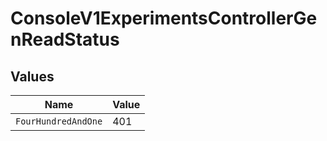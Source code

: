 # ConsoleV1ExperimentsControllerGenReadStatus


## Values

| Name                | Value               |
| ------------------- | ------------------- |
| `FourHundredAndOne` | 401                 |